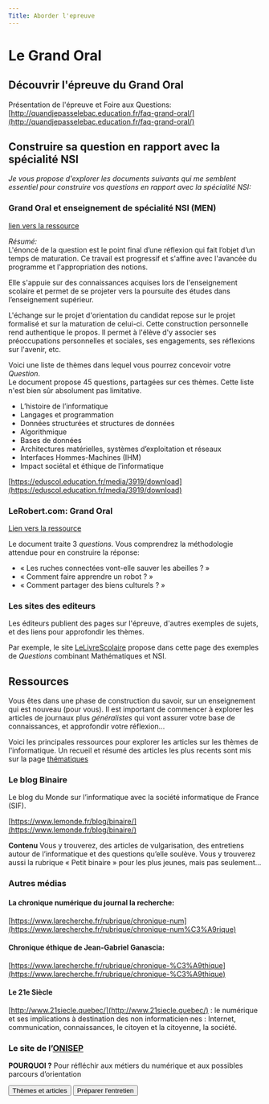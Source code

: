 ```yaml
---
Title: Aborder l'epreuve
---
```


# Le Grand Oral
## Découvrir l'épreuve du Grand Oral
Présentation de l'épreuve et Foire aux Questions: [http://quandjepasselebac.education.fr/faq-grand-oral/](http://quandjepasselebac.education.fr/faq-grand-oral/)

## Construire sa question en rapport avec la spécialité NSI
*Je vous propose d'explorer les documents suivants qui me semblent essentiel pour construire vos questions en rapport avec la spécialité NSI:*

### Grand Oral et enseignement de spécialité NSI (MEN)
[lien vers la ressource](https://eduscol.education.fr/media/3919/download)

*Résumé:*<br>
L'énoncé de la question est le point final d’une réflexion qui fait l’objet d’un temps de maturation. Ce travail est progressif et s'affine avec l'avancée du programme et l'appropriation des notions.

Elle s'appuie sur des connaissances acquises lors de l'enseignement scolaire et permet de se projeter vers la poursuite des études dans l’enseignement supérieur.

L'échange sur le projet d'orientation du candidat repose sur le projet formalisé et sur la maturation de celui-ci. Cette construction personnelle rend authentique le propos. Il permet à l'élève d'y associer ses préoccupations personnelles et sociales, ses engagements, ses réflexions sur l'avenir, etc.

Voici une liste de thèmes dans lequel vous pourrez concevoir votre *Question*.<br>
Le document propose 45 questions, partagées sur ces thèmes. Cette liste n'est bien sûr absolument pas limitative.

* L’histoire de l’informatique
* Langages et programmation
* Données structurées et structures de données
* Algorithmique
* Bases de données
* Architectures matérielles, systèmes d’exploitation et réseaux
* Interfaces Hommes-Machines (IHM)
* Impact sociétal et éthique de l’informatique

[https://eduscol.education.fr/media/3919/download](https://eduscol.education.fr/media/3919/download)

### LeRobert.com: Grand Oral
[Lien vers la ressource](https://grand-oral.lerobert.com/9782321015383/assets/les-ressources-numeriques-pour-la-nsi/preview)

Le document traite 3 *questions*. Vous comprendrez la méthodologie attendue pour en construire la réponse:

* « Les ruches connectées vont-elle sauver les abeilles ? »
* « Comment faire apprendre un robot ? » 
* « Comment partager des biens culturels ? »

### Les sites des editeurs
Les éditeurs publient des pages sur l'épreuve, d'autres exemples de sujets, et des liens pour approfondir les thèmes.

Par exemple, le site [LeLivreScolaire](https://www.lelivrescolaire.fr/page/22790816) propose dans cette page  des exemples de *Questions* combinant Mathématiques et NSI.

## Ressources
Vous êtes dans une phase de construction du savoir, sur un enseignement qui est nouveau (pour vous). Il est important de commencer à explorer les articles de journaux plus *généralistes* qui vont assurer votre base de connaissances, et approfondir votre réflexion...

Voici les principales ressources pour explorer les articles sur les thèmes de l'informatique. Un recueil et résumé des articles les plus recents sont mis sur la page [thématiques](/docs/NSI/projet/page2/)

### Le blog Binaire
Le blog du Monde sur l’informatique avec la société informatique de France (SIF).

<!-- start feedwind code --> <script type="text/javascript" src="https://feed.mikle.com/js/fw-loader.js" preloader-text="Loading" data-fw-param="144917/"></script> <!-- end feedwind code -->

[https://www.lemonde.fr/blog/binaire/](https://www.lemonde.fr/blog/binaire/)

**Contenu** Vous y trouverez, des articles de vulgarisation, des entretiens autour de l’informatique et des questions qu’elle soulève. Vous y trouverez aussi la rubrique « Petit binaire » pour les plus jeunes, mais pas seulement…

### Autres médias
#### La chronique numérique du journal la recherche:
[https://www.larecherche.fr/rubrique/chronique-num](https://www.larecherche.fr/rubrique/chronique-num%C3%A9rique)

#### Chronique éthique de Jean-Gabriel Ganascia:
[https://www.larecherche.fr/rubrique/chronique-%C3%A9thique](https://www.larecherche.fr/rubrique/chronique-%C3%A9thique)

#### Le 21e Siècle
[http://www.21siecle.quebec/](http://www.21siecle.quebec/) : le numérique et ses implications à destination des non informaticien·nes : Internet, communication, connaissances, le citoyen et la citoyenne, la société.

### Le site de l’[ONISEP](https://www.onisep.fr/decouvrir-les-metiers/des-metiers-par-secteur/informatique-et-reseaux/les-metiers-et-l-emploi-dans-l-informatique-et-les-reseaux)
**POURQUOI ?** Pour réfléchir aux métiers du numérique et aux possibles parcours d’orientation

<input type="button" class="btn btn-lg" value="Thèmes et articles" onclick="window.location.href = '/docs/NSI/projet/page2/'">

<input type="button" class="btn btn-lg" value="Préparer l'entretien" onclick="window.location.href = '/docs/NSI/projet/page3/'">